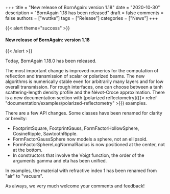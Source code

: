+++
title = "New release of BornAgain: version 1.18"
date = "2020-10-30"
description = "BornAgain 1.18 has been released"
draft = false
comments = false
authors = ["wuttke"]
tags = ["Release"]
categories = ["News"]
+++

{{< alert theme="success" >}}
#### New release of BornAgain: version 1.18
{{< /alert >}}

Today, BornAgain 1.18.0 has been released.

The most important change is improved numerics for the computation of reflection
and transmission of scalar or polarized beams. The new algorithms is numerically
stable even for arbitrarily many layers and for low overall transmission. For
rough interfaces, one can choose between a tanh scattering-length density profile
and the Névot-Croce approximation. There is a new documentation section with
[polarized reflectometry]({{< relref "documentation/examples/polarized-reflectometry" >}})
examples.

There are a few API changes. Some classes have been renamed for clarity or brevity:
- FootprintSquare, FootprintGauss, FormFactorHollowSphere, CosineRipple, SawtoothRipple.
- FormFactorGaussSphere now models a sphere, not an ellipsoid.
- FormFactorSphereLogNormalRadius is now positioned at the center, not at the bottom.
- In constructors that involve the Voigt function, the order of the arguments gamma
  and eta has been unified.

In examples, the material with refractive index 1 has been renamed from "air" to "vacuum".

As always, we very much welcome your comments and feedback!
